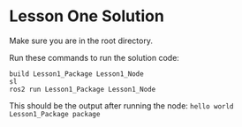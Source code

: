 # Lesson One Solution

Make sure you are in the root directory.

Run these commands to run the solution code:

```
build Lesson1_Package Lesson1_Node
sl
ros2 run Lesson1_Package Lesson1_Node
```

This should be the output after running the node:
`hello world Lesson1_Package package`
